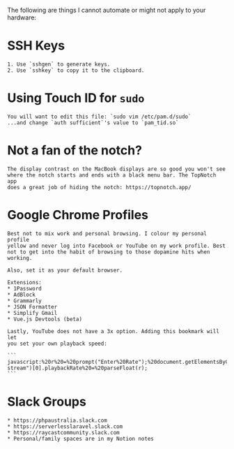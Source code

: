 The following are things I cannot automate or might not apply to your hardware:

# SSH Keys

    1. Use `sshgen` to generate keys.
    2. Use `sshkey` to copy it to the clipboard.

# Using Touch ID for `sudo`

    You will want to edit this file: `sudo vim /etc/pam.d/sudo`
    ...and change `auth sufficient`'s value to `pam_tid.so`

# Not a fan of the notch?

    The display contrast on the MacBook displays are so good you won't see
    where the notch starts and ends with a black menu bar. The TopNotch app
    does a great job of hiding the notch: https://topnotch.app/

# Google Chrome Profiles

    Best not to mix work and personal browsing. I colour my personal profile
    yellow and never log into Facebook or YouTube on my work profile. Best
    not to get into the habit of browsing to those dopamine hits when working.

    Also, set it as your default browser.

    Extensions:
    * 1Password
    * AdBlock
    * Grammarly
    * JSON Formatter
    * Simplify Gmail
    * Vue.js Devtools (beta)

    Lastly, YouTube does not have a 3x option. Adding this bookmark will let
    you set your own playback speed:

    ```
    javascript:%20r%20=%20prompt("Enter%20Rate");%20document.getElementsByClassName("video-stream")[0].playbackRate%20=%20parseFloat(r);
    ```

# Slack Groups

    * https://phpaustralia.slack.com
    * https://serverlesslaravel.slack.com
    * https://raycastcommunity.slack.com
    * Personal/family spaces are in my Notion notes

